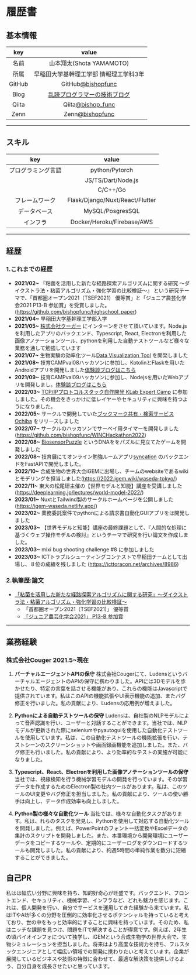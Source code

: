 # **履歴書**

## **基本情報**
|key|value|
|:---:|:-----:|
|名前|山本翔太(Shota YAMAMOTO)|
|所属|早稲田大学基幹理工学部 情報理工学科3年|
|GitHub|GitHub[@bishopfunc](https://github.com/bishopfunc)|
|Blog|[乱読プログラマーの技術ブログ](https://bishopfunc.herokuapp.com/)|
|Qiita|Qiita[@bishop_func](https://qiita.com/bishop_func)|
|Zenn|Zenn[@bishopfunc](https://zenn.dev/bishopfunc)|

---

## **スキル**
|key|value|
|:---:|:-----:|
|プログラミング言語|python/Pytorch|
||JS/TS/Dart/Node.js|
||C/C++/Go|
|フレームワーク|Flask/Django/Nuxt/React/Flutter|
|データベース|MySQL/PosgresSQL|
|インフラ|Docker/Heroku/Firebase/AWS|

---

## 経歴
### **1.これまでの経歴**
- **2021/02~** 『粘菌を活用した新たな経路探索アルゴリズムに関する研究 ～ダイクストラ法・粘菌アルゴリズム・強化学習の比較検証～』
という研究テーマで、「首都圏オープン2021（TSEF2021） 優等賞」と「ジュニア農芸化学会2021 P13-B 参加賞」を受賞しました。
(https://github.com/bishopfunc/highschool_paper)
- **2021/04~** 早稲田大学基幹理工学部入学
- **2021/05~** [株式会社クーガー](https://couger.co.jp/) にインターンをさせて頂いています。Node.jsを利用したアプリのバックエンド、Typescript, React, Electronを利用した画像アノテーションツール、pythonを利用した自動テストツールなど様々な業務を通して勉強しています
- **2021/07~** 生物実験の効率化ツール[Data Visualization Tool](https://github.com/iGEM-Waseda/igemwaseda_biotools/tree/master/data_visualization_tool) を開発しました
- **2021/08~** 技育CAMPval08ハッカソンに参加し、KotolinとFlaskを用いたAndroidアプリを開発しました[体験談ブログはこちら](https://bishopfunc.herokuapp.com/k9goawp9gimoqz8jnxnk/)
- **2021/09~** 技育CAMPval09ハッカソンに参加し、Nodejsを用いたWebアプリを開発しまし。[体験談ブログはこちら](https://bishopfunc.herokuapp.com/t5kl18vy7qkppsbdtslx/)
- **2022/03~** [TCP/IPプロトコルスタック自作開発 KLab Expert Camp](https://klab-hr.snar.jp/jobboard/detail.aspx?id=uJyeCPYsstg) に参加しました。その機会をきっかけに低レイヤーやセキュリティに興味を持つようになりました。
- **2022/05~** サークルで開発していた[ブックマーク共有・検索サービス Ochiba](https://ochiba.onrender.com/) をリリースしました
- **2022/07~** サークルのハッカソンでサーベイ用タイマーを開発しました (https://github.com/bishopfunc/WINCHackathon2022)
- **2022/08~** [BiosensorPuzzle](https://bishopfunc.github.io/BiosensorPuzzle/) というDNAををパズルに見立てたゲームを開発しました
- **2022/08~** 技育展にてオンライン勉強ルームアプリ[syncation](https://github.com/manasan-iTL/Syncation-backend) のバックエンドをFastAPIで開発しました。
- **2022/10~** 合成生物の世界大会iGEMに出場し、チームのwebsiteであるwikiとモデリングを担当しました(https://2022.igem.wiki/waseda-tokyo/)
- **2022/11~** 東大の松尾研主催の【世界モデルと知能】講座を受講しました(https://deeplearning.jp/lectures/world-model-2022/)
- **2023/01~** NuxtとTailwind製のサークルホームページを公開しました (https://igem-waseda.netlify.app/)
- **2023/02~** 業務委託案件でpythonによる請求書自動化GUIアプリをは開発しました
- **2023/03~** 【世界モデルと知能】講座の最終課題として、『人間的な処理に基づくウェブ操作モデルの検討』というテーマで研究を行い論文を作成しました。
- **2023/03~** mixi bug shooting challenge #8 に参加しました
- **2023/03~** ICTトラブルシューティングコンテストで早稲田チームとして出場し、８位の成績を残しました (https://icttoracon.net/archives/8986)

### **2.執筆歴:論文** 
 - [「粘菌を活用した新たな経路探索アルゴリズムに関する研究」〜ダイクストラ法・粘菌アルゴリズム・強化学習の比較検証〜](https://github.com/bishopfunc/highschool_paper)
    - 「首都圏オープン2021（TSEF2021)」 優等賞
    - [「ジュニア農芸化学会2021」 P13-B 参加賞](https://www.jsbba.or.jp/2021/program_junior.html)

---

## **業務経験**  
### **株式会社Couger 2021.5~現在**
1. **バーチャルエージェントAPIの保守**
株式会社Cougerにて、LudensというバーチャルエージェントのAPIの保守に携わりました。APIには3Dモデルを歩かせたり、特定の言葉を話させる機能があり、これらの機能はJavascriptで提供されています。私はこのAPIの機能拡張やUI表示機能の追加、またバグ修正を行いました。私の貢献により、Ludensの応用例が増えました。

2. **Pythonによる自動テストツールの保守**
Ludensは、自社製のNLPモデルによって音声認識を行い、ユーザーと対話することができます。当社では、NLPモデルが更新された際にseleniumやpyautoguiを使用した自動化テストツールを使用しています。私は、この自動化テストツールの機能拡張を行い、テストシーンのスクリーンショットや画面録画機能を追加しました。また、バグ修正も行いました。私の貢献により、より効率的なテストの実施が可能になりました。

3. **Typescript、React、Electronを利用した画像アノテーションツールの保守**
当社では、視線検知を行う機械学習モデルの開発を行っています。その学習データを作成するためのElectron製の社内ツールがあります。私は、このツールのUI変更やバグ修正を担当しました。私の貢献により、ツールの使い勝手は向上し、データ作成効率も向上しました。

4. **Python製の様々な自動化ツール**
当社では、様々な自動化タスクがあります。私は、れらのタスクを発見し、Pythonを使用して対応する自動化ツールを開発しました。例えば、PowerPointのフォント一括変換やExcelデータの集計のスクリプトを開発しました。また、本番環境から開発環境にユーザーデータをコピーするツールや、定期的にユーザーログをダウンロードするツールも開発しました。私の貢献により、約週5時間の単純作業を数分に短縮することができました。

## **自己PR**
私はは幅広い分野に興味を持ち、知的好奇心が旺盛です。バックエンド、フロントエンド、セキュリティ、機械学習、インフラなど、どれも魅力を感じます。これは、個人開発を行い、自分でサービスを運用してきた経験から来ています。私はITやAIが多くの分野を圧倒的に効率化させるポテンシャルを持っていると考えており、世の中をもっと効率的にすることに興味を持っています。そのため、私はニッチな課題を見つけ、問題をITで解決することが得意です。例えば、2年生の頃バイオインフォについて独学し、iGEMという合成生物学の世界大会で、生物シミュレーションを担当しました。将来はより高度な技術力を持ち、フルスタックエンジニアとして幅広い領域での開発に携わりたいと考えています。企業が展開しているビジネスや技術の特徴に合わせて、最適な解決策を提供しけるよう、自分自身を成長させたいと思っています。
